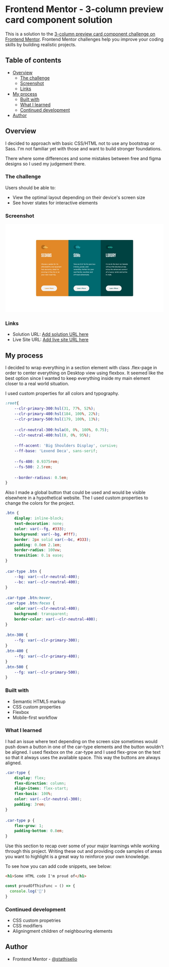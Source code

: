 # Frontend Mentor - 3-column preview card component solution

This is a solution to the [3-column preview card component challenge on Frontend Mentor](https://www.frontendmentor.io/challenges/3column-preview-card-component-pH92eAR2-). Frontend Mentor challenges help you improve your coding skills by building realistic projects. 

## Table of contents

- [Overview](#overview)
  - [The challenge](#the-challenge)
  - [Screenshot](#screenshot)
  - [Links](#links)
- [My process](#my-process)
  - [Built with](#built-with)
  - [What I learned](#what-i-learned)
  - [Continued development](#continued-development)
- [Author](#author)

## Overview

I decided to approach with basic CSS/HTML not to use any bootstrap or Sass. I'm not familiar yet with those and want to build stronger foundations.

There where some differences and some mistakes between free and figma designs so I used my judgement there.

### The challenge

Users should be able to:

- View the optimal layout depending on their device's screen size
- See hover states for interactive elements

### Screenshot

![](./solution-screenshot.jpg)

### Links

- Solution URL: [Add solution URL here](https://github.com/stathiselio/3-column-preview-card-component-challenge-hub)
- Live Site URL: [Add live site URL here](https://stathiselio.github.io/3-column-preview-card-component-challenge-hub/)

## My process

I decided to wrap everything in a section element with class .flex-page in order to center everything on Desktop view using flexbox. It seemed like the best option since I wanted to keep everything inside my main element closer to a real world situation.

I used custom properties for all colors and typography.

```css
:root{
    --clr-primary-300:hsl(31, 77%, 52%);
    --clr-primary-400:hsl(184, 100%, 22%);
    --clr-primary-500:hsl(179, 100%, 13%);

    --clr-neutral-300:hsla(0, 0%, 100%, 0.75);
    --clr-neutral-400:hsl(0, 0%, 95%);

    --ff-accent: 'Big Shoulders Display', cursive;
    --ff-base: 'Lexend Deca', sans-serif;

    --fs-400: 0.9375rem;
    --fs-500: 2.5rem;

    --border-radious: 0.5em;
}
```

Also I made a global button that could be used and would be visible elsewhere in a hypothetical website. The I used custom properties to change the colors for the project.

```css
.btn {
    display: inline-block;
    text-decoration: none;
    color: var(--fg, #333);
    background: var(--bg, #fff);
    border: 2px solid var(--bc, #333);
    padding: 0.8em 2.1em;
    border-radius: 100vw;
    transition: 0.1s ease;
}

.car-type .btn {
    --bg: var(--clr-neutral-400);
    --bc: var(--clr-neutral-400);
}

.car-type .btn:hover,
.car-type .btn:focus {
    color:var(--clr-neutral-400);
    background: transparent;
    border-color: var(--clr-neutral-400);
}

.btn-300 {
    --fg: var(--clr-primary-300);
}
.btn-400 {
    --fg: var(--clr-primary-400);
}
.btn-500 {
    --fg: var(--clr-primary-500);
}
```

### Built with

- Semantic HTML5 markup
- CSS custom properties
- Flexbox
- Mobile-first workflow


### What I learned

I had an issue where text depending on the screen size sometimes would push down a button in one of the car-type elements and the button wouldn't be aligned. I used flexbox on the .car-type and I used flex-grow on the text so that it always uses the available space. This way the buttons are always aligned.

```css
.car-type {
    display: flex;
    flex-direction: column;
    align-items: flex-start;
    flex-basis: 100%;
    color: var(--clr-neutral-300);
    padding: 3rem;
}

.car-type p {
    flex-grow: 1;
    padding-bottom: 0.8em;
}
```

Use this section to recap over some of your major learnings while working through this project. Writing these out and providing code samples of areas you want to highlight is a great way to reinforce your own knowledge.

To see how you can add code snippets, see below:

```html
<h1>Some HTML code I'm proud of</h1>
```

```js
const proudOfThisFunc = () => {
  console.log('🎉')
}
```

### Continued development

- CSS custom propetries
- CSS modifiers
- Aligningment children of neighbouring elements


## Author

- Frontend Mentor - [@stathiselio](https://www.frontendmentor.io/profile/stathiselio)

